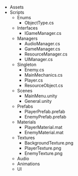 - Assets
- Scripts
  - Enums
    - ObjectType.cs
  - Interfaces
    - IGameManager.cs
  - Managers
    - AudioManager.cs
    - GameManager.cs
    - ResourceManager.cs
    - UIManager.cs
  - Singleton
    - Enemy.cs
    - MainMechanics.cs
    - Player.cs
    - ResourceObject.cs
  - Scenes
    - MainMenu.unity
    - General.unity
  - Prefabs
    - PlayerPrefab.prefab
    - EnemyPrefab.prefab
  - Materials
    - PlayerMaterial.mat
    - EnemyMaterial.mat
  - Textures
    - BackgroundTexture.png
    - PlayerTexture.png
    - EnemyTexture.png
  - Audio
  - Animations
  - UI

